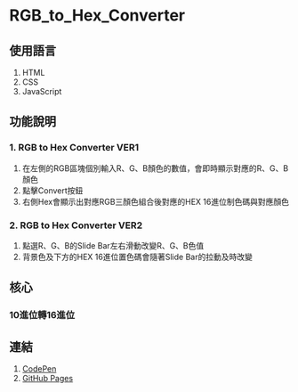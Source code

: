# RGB_to_Hex_Converter
## 使用語言
1. HTML
2. CSS
3. JavaScript
## 功能說明
### 1. RGB to Hex Converter VER1
1. 在左側的RGB區塊個別輸入R、G、B顏色的數值，會即時顯示對應的R、G、B顏色
2. 點擊Convert按鈕
3. 右側Hex會顯示出對應RGB三顏色組合後對應的HEX 16進位制色碼與對應顏色
### 2. RGB to Hex Converter VER2
1. 點選R、G、B的Slide Bar左右滑動改變R、G、B色值
2. 背景色及下方的HEX 16進位置色碼會隨著Slide Bar的拉動及時改變
## 核心
### 10進位轉16進位
## 連結
1. [CodePen](https://codepen.io/Clare46/pen/qBaOzeo)
2. [GitHub Pages](https://hungxingyu.github.io/01.RGB_to_Hex_Converter/)

